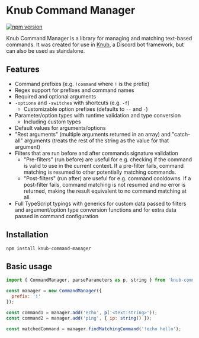 # Knub Command Manager
[![npm version](https://img.shields.io/npm/v/knub-command-manager)][npm]

[npm]: https://www.npmjs.com/package/knub-command-manager

Knub Command Manager is a library for managing and matching text-based commands.
It was created for use in [Knub](https://github.com/dragory/Knub), a Discord bot
framework, but can also be used as standalone.

## Features
* Command prefixes (e.g. `!command` where `!` is the prefix)
* Regex support for prefixes and command names
* Required and optional arguments
* `-options` and `-switches` with shortcuts (e.g. `-f`)
  * Customizable option prefixes (defaults to `--` and `-`)
* Parameter/option types with runtime validation and type conversion
  * Including custom types
* Default values for arguments/options
* "Rest arguments" (multiple arguments returned in an array) and "catch-all"
  arguments (treats the rest of the string as the value for that argument)
* Filters that are run before and after commands signature validation
  * "Pre-filters" (run before) are useful for e.g. checking if the command is
    valid to use in the current context. If a pre-filter fails, command matching
    is resumed to other potentially matching commands.
  * "Post-filters" (run after) are useful for e.g. command cooldowns. If a
    post-filter fails, command matching is not resumed and no error is returned,
    making the result equivalent to no command matching at all.
* Full TypeScript typings with generics for custom data passed to filters and
  argument/option type conversion functions and for extra data passed in command
  configuration

## Installation
`npm install knub-command-manager`

## Basic usage

```js
import { CommandManager, parseParameters as p, string } from 'knub-command-manager';

const manager = new CommandManager({
  prefix: '!'
});

const command1 = manager.add('echo', p('<text:string>'));
const command2 = manager.add('ping', { ip: string() });

const matchedCommand = manager.findMatchingCommand('!echo hello');
```
